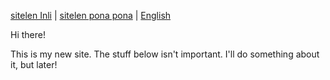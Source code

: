 [sitelen Inli](https://joelthomastr.github.io/tokipona) | <span class="spp"><a href="https://joelthomastr.github.io/tokipona/READMEspp">sitelen pona pona</a></span> | [English](https://joelthomastr.github.io/tokipona/READMEen)

Hi there!

This is my new site. The stuff below isn't important. I'll do something about it, but later!
